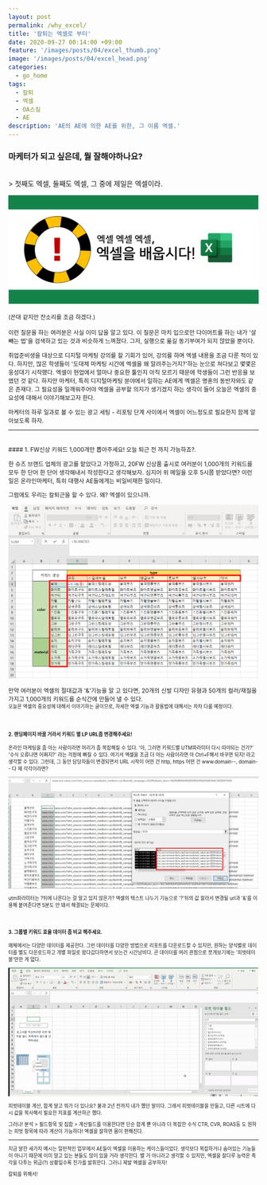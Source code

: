 ```yaml
---
layout: post
permalink: /why_excel/
title: '칼퇴는 엑셀로 부터'
date: 2020-09-27 00:14:00 +09:00
feature: '/images/posts/04/excel_thumb.png'
image: '/images/posts/04/excel_head.png'
categories:
  - go_home
tags:
  - 칼퇴
  - 엑셀
  - OA스킬
  - AE
description: 'AE의 AE에 의한 AE를 위한, 그 이름 엑셀.'
---
```


### 마케터가 되고 싶은데, 뭘 잘해야하나요?

<br>
> 첫째도 엑셀, 둘째도 엑셀, 그 중에 제일은 엑셀이라.

![study_excel](/images/posts/04/plz_excel.png)

<small>(꼰대 같지만 잔소리를 조금 하겠다.)

이런 질문을 하는 여러분은 사실 이미 답을 알고 있다. 이 질문은 마치 입으로만 다이어트를 하는 내가 '살빼는 법'을 검색하고 있는 것과 비슷하게 느껴졌다. 그저, 실행으로 옮길 동기부여가 되지 않았을 뿐이다.

취업준비생을 대상으로 디지털 마케팅 강의를 할 기회가 있어, 강의를 하며 엑셀 내용을 조금 다룬 적이 있다. 하지만, 많은 학생들이 '도대체 마케팅 시간에 엑셀을 왜 알려주는거지?'하는 눈으로 쳐다보고 몇몇은 웅성대기 시작했다. 엑셀이 현업에서 얼마나 중요한 툴인지 아직 모르기 때문에 학생들이 그런 반응을 보였던 것 같다. 하지만 마케터, 특히 디지털마케팅 분야에서 일하는 AE에게 엑셀은 영혼의 동반자와도 같은 존재다. 그 필요성을 일깨워주어야 엑셀을 공부할 의지가 생기겠지 하는 생각이 들어 오늘은 엑셀의 중요성에 대해서 이야기해보고자 한다.

마케터의 하루 일과로 볼 수 있는 광고 세팅 - 리포팅 단계 사이에서 엑셀이 어느정도로 필요한지 함께 알아보도록 하자.

------------------------
<br>
#### 1. FW신상 키워드 1,000개만 뽑아주세요! 오늘 퇴근 전 까지 가능하죠?.

한 슈즈 브랜드 업체의 광고를 맡았다고 가정하고, 20FW 신상품 출시로 여러분이 1,000개의 키워드를 모두 한 단어 한 단어 생각해내서 작성한다고 생각해보자. 심지어 위 메일을 오후 5시쯤 받았다면? 이런 일은 온라인마케터, 특히 대행사 AE들에게는 비일비재한 일이다.

그럼에도 우리는 칼퇴근을 할 수 있다. 왜? 엑셀이 있으니까.

![making_keyword_excel](/images/posts/04/excel_and.png)

만약 여러분이 엑셀의 절대값과 '&'기능을 알 고 있다면, 20개의 신발 디자인 유형과 50개의 컬러/재질을 가지고 1,000개의 키워드를 순식간에 만들어 낼 수 있다.
<br><small>오늘은 엑셀의 중요성에 대해서 이야기하는 글이므로, 자세한 엑셀 기능과 활용법에 대해서는 차차 다룰 예정이다.

<br>

#### 2. 랜딩페이지 바꿀 거라서 키워드 별 LP URL좀 변경해주세요!

온라인 마케팅을 좀 아는 사람이라면 머리가 좀 복잡해질 수 있다. '아, 그러면 키워드별 UTM파라미터 다시 따야되는 건가?' '수식 오류나면 어쩌지?' 라는 걱정에 빠질 수 있다. 여기서 엑셀을 조금 더 아는 사람이라면 아 Ctrl+F해서 바꾸면 되지! 라고 생각할 수 있다. 그런데, 그 동안 담당자들이 변경되면서 URL 시작이 어떤 건 http, https 어떤 건 www.domain--, domain--  다 제 각각이라면?

![excel_text_split](/images/posts/04/excel_split.png)

utm파라미터는 ?뒤에 나온다는 걸 알고 있지 않은가? 엑셀의 텍스트 나누기 기능으로 '?'뒤의 값 잘라서 변경될 url과 '&'를 이용해 붙여준다면  5분도 안 돼서 해결되는 문제이다.

<br>

#### 3. 그룹별 키워드 효율 데이터 좀 비교 해주세요.

매체에서는 다양한 데이터를 제공한다. 그런 데이터를 다양한 방법으로 리포트를 다운로드할 수 있지만, 원하는 양식별로 데이터를 별도 다운로드하고 개별 파일로 왔다갔다하면서 보는건 시간낭비다. 큰 데이터를 여러 관점으로 쪼개보기에는 '피벗테이블'만한 게 없다.

![excel_text_split](/images/posts/04/excel_pivot.gif)


피벗테이블 계산, 합계 말고 뭐가 더 있나요? 불과 2년 전까지 내가 했던 말이다. 그래서 피벗테이블을 만들고, 다른 시트에 다시 값을 복사해서 필요한 지표를 계산하곤 했다.

그러나! 분석 > 필드항목 및 집합 > 계산필드를 이용한다면 단순 합계 뿐 아니라 더 복잡한 수식 CTR, CVR, ROAS등 도 원하는 피벗 항목에 따라 계산이 가능하다! 엑셀을 잘하면 몸이 편해진다.



------------------------

지금 말한 세가지 예시는 일반적인 업무에서 AE들이 엑셀을 이용하는 케이스들이었다. 생각보다 복잡하거나 숨어있는 기능들이 아니기 때문에 이미 알고 있는 분들도 많이 있을 거라 생각한다.
별 거 아니라고 생각할 수 있지만, 엑셀을 잘다루 능력은 촉각을 다투는 위급(?) 상황일수록 진가를 발휘한다. 그러니 제발 엑셀을 공부하자!

칼퇴를 위해서!
